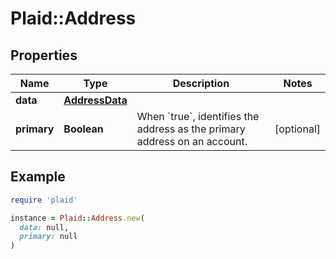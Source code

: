 # Plaid::Address

## Properties

| Name | Type | Description | Notes |
| ---- | ---- | ----------- | ----- |
| **data** | [**AddressData**](AddressData.md) |  |  |
| **primary** | **Boolean** | When &#x60;true&#x60;, identifies the address as the primary address on an account. | [optional] |

## Example

```ruby
require 'plaid'

instance = Plaid::Address.new(
  data: null,
  primary: null
)
```

